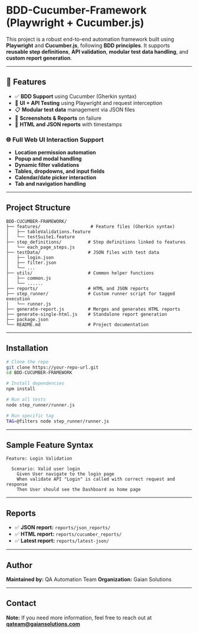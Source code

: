 # BDD-Cucumber-Framework (Playwright + Cucumber.js)

This project is a robust end-to-end automation framework built using **Playwright** and **Cucumber.js**, following **BDD principles**. It supports **reusable step definitions**, **API validation**, **modular test data handling**, and **custom report generation**.

---

## 🚀 Features

* ✅ **BDD Support** using Cucumber (Gherkin syntax)
* 🧪 **UI + API Testing** using Playwright and request interception
* 📋 **Modular test data** management via JSON files
* 📸 **Screenshots & Reports** on failure
* 📂 **HTML and JSON reports** with timestamps

### 🌐 **Full Web UI Interaction Support**

* **Location permission automation**
* **Popup and modal handling**
* **Dynamic filter validations**
* **Tables, dropdowns, and input fields**
* **Calendar/date picker interaction**
* **Tab and navigation handling**

---

## Project Structure

```
BDD-CUCUMBER-FRAMEWORK/
├── features/                   # Feature files (Gherkin syntax)
│   ├── tableValidations.feature
│   └── testSuite1.feature
├── step_definitions/          # Step definitions linked to features
│   └── each_page_steps.js
├── testData/                  # JSON files with test data
│   ├── login.json
│   ├── filter.json
│   └── ...
├── utils/                     # Common helper functions
│   ├── common.js
│   └── ......
├── reports/                   # HTML and JSON reports
├── step_runner/               # Custom runner script for tagged execution
│   └── runner.js
├── generate-report.js         # Merges and generates HTML reports
├── generate-single-html.js    # Standalone report generation
├── package.json
└── README.md                  # Project documentation
```

---

## Installation

```bash
# Clone the repo
git clone https://your-repo-url.git
cd BDD-CUCUMBER-FRAMEWORK

# Install dependencies
npm install

# Run all tests
node step_runner/runner.js

# Run specific tag
TAG=@filters node step_runner/runner.js
```

---

## Sample Feature Syntax

```gherkin
Feature: Login Validation

  Scenario: Valid user login
    Given User navigate to the login page
    When validate API "Login" is called with correct request and response
    Then User should see the Dashboard as home page
```

---

## Reports

* ✅ **JSON report:** `reports/json_reports/`
* ✅ **HTML report:** `reports/cucumber_reports/`
* ✅ **Latest report:** `reports/latest-json/`

---

## Author

**Maintained by:** QA Automation Team
**Organization:** Gaian Solutions

---

## Contact

**Note:** If you need more information, feel free to reach out at **[qateam@gaiansolutions.com](mailto:qateam@gaiansolutions.com)**
